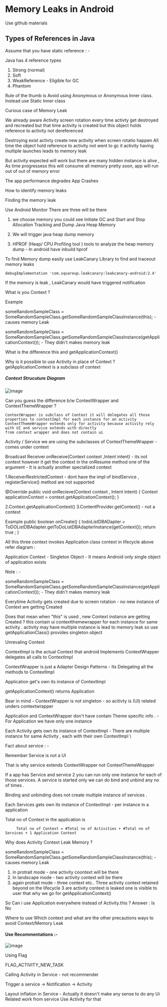 # Memory Leaks in Android 
Use github materials 

## Types of References in Java


Assume that you have static reference  : - 


Java has 4 reference types 
1. Strong (normal)
2. Soft
3. WeakReference - Eligible for GC 
4. Phantom

Rule of the thumb is Avoid using Anonymous or Anonymous Inner class. Instead use 
Static Inner class 


Curious case of Memory Leak

We already aware Activity screen rotation every time activty get destroyed and recreated but that 
time activity is created but this object holds reference to activity not dereferenced 

Destroying exist activty 
create new activity when screen rotatio happen 
All time the object hold reference to activity not went to gc it activity having multiple launches 
leads to memory leak 

But activity expected will work but there are many hidden instance is alive , As time progressess
this will consume all memory pretty soon, app will run out of out of memory error 


The app performance degrades 
App Crashes 

How to identify memory leaks 

Finding the memory leak 

Use Android Monitor 
There are three will be there 

1. we choose memory you could see Initiate GC and Start and Stop Allocation Tracking and Dump Java 
Heap Memory 

1. We will trigger java heap dump memory 
2. HPROF (Heap/ CPU Profiling tool ) tools to analyze the heap memory dump  - In android have 
inbuild hprof 



To find Memory dump easily use LeakCanary Library to find and traceout memory leaks 

    debugImplementation 'com.squareup.leakcanary:leakcanary-android:2.4'

If the memory is leak , LeakCanary would have triggered notification  

What is you Context ? 

Example 

someRandomSampleClass  = SomeRandomSampleClass.getSomeRandomSampleClassInstance(this); - causes memory Leak 

someRandomSampleClass  = SomeRandomSampleClass.getSomeRandomSampleClassInstance(getApplicationContext()); - They didn't makes memory leak


What is the difference this and getApplicationContext()

Why is it possible to use Activity in place of Context ?
getApplicationContext is a subclass of context 


##### Context Strucuture Diagram 

![image](https://user-images.githubusercontent.com/17023516/93317311-f15de980-f82a-11ea-998c-d50d3e673b91.png)

                                                     
Can you guess the difference b/w ContextWrapper and ContextThemeWrapper ?

    ContextWrapper is subclass of Context it will delegates all those properties to contextImpl for each instance for an activity 
    ContextThemeWrapper extends only for activity because activity rely with UI and service extends with directly 
    from context wrapper and does not contain ui


Activity / Service we are using the subclasses of ContextThemeWrapper  - comes under context 

Broadcast Receiver.onReceive(Context context ,Intent intent) - its not context however it get the 
context in the onResume method one of the argument - It is actually another specialized context 

1.ReceiverRestrictedContext - dont have the impl of bindService , registerService() method are not 
supported

@Override
public void onRecieve(Context context , Intent intent) {
Context applicationContext = context.getApplicationContext();
}

2.Context.getApplicationContext()
3.ContentProvider.getContext() - not a context 

Example 
public boolean onCreate() {
      todoListDBADapter = ToDOListDBAdapter.getToDoListDBAdapterInstance(getContext());
      return true ;
}


All this three context invokes Application class context in lifecycle above refer diagram :

Application Context - Singleton Object - It means Android only single object of application exists 


Note : - 

someRandomSampleClass  = SomeRandomSampleClass.getSomeRandomSampleClassInstance(getApplicationContext()); - They didn't makes memory leak

Everytime Activity gets created due to screen rotation - no new instance of Context are getting 
Created 



Does that mean when "this"  is used , new Context instance are getting Created ?
this contain ui contextthemewrapper for each instance for same activity . activity may have multiple instance is lead to memory leak so use getApplicationClass() provides
 singleton object 


Unrevaling Context 


ContextImpl  is the actual Context that android Implements ContextWrapper delegates all calls to 
ContextImpl

ContextWrapper is just a Adapter Design Patterns - Its Delegating all the methods to ContextImpl



Application get's own its instance of ContextImpl

getApplicationContext() returns Application 


Bear in mind - ContextWrapper is not singleton - so acitivty is (UI) related unders contextwrapper 

Application and ContextWrapper don't have contain Theme specific  info . - For Application we have only one instance 

Each Activity gets own its instance of ContextImpl - There are multiple instance for same Activity , each with their own ContextImpl \



Fact about service : - 

Remember Service is not a UI

That is why service extends ContextWrapper not ContextThemeWrapper


If a app has Service and service 2 you can run only one instance for each of those services. 
A service is started only we can do bind and unbind  any no of times .

Binding and unbinding does not create multiple instance of services .

Each Services gets own its instance of ContextImpl - per instance in a application 



Total no of Context in the application is 

         Total no of Context = #Total no of Activities + #Total no of Services + 1 Application Context 
         
Why does Activity Context Leak Memory ?


someRandomSampleClass  = SomeRandomSampleClass.getSomeRandomSampleClassInstance(this); - causes memory Leak 

  1. in protrait mode - one activity coontext will be there 
  2. In landscape mode - two activity context will be there 
  3. again protrait mode - three  context 
  etc..
  Three activity context retained  beyond on the lifecycle  3 are activity context is leaked one is 
  visible to user that why we go for getApplicationContext()
  
  
  
  So Can i use Application everywhere instead of Activity.this ?
  Answer : Is No 
  
  Where to use Which context and what are the other precautions ways to avoid Context/Memory Leak 
  
  #### Use Recommentations :- 
          
   ![image](https://user-images.githubusercontent.com/17023516/93317480-2f5b0d80-f82b-11ea-8a12-f2b38bba1dba.png)
  
  
  Using Flag 
  
  FLAG_ACTIVITY_NEW_TASK 
  
  
  Calling Activity in Service - not recommender 
  
  Trigger a service -> Notification -> Activity 
  
  Layout inflation in Service - Actually it doesn't make any sense to do any Ui Related work from service 
  Use Activity for that 